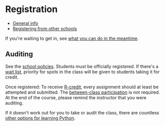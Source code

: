 # Registration

- [General info](https://wagner.nyu.edu/portal/students/academics/registration)
- [Registering from other schools](https://wagner.nyu.edu/portal/students/academics/courses/across-nyu/instructions/form)

If you're waiting to get in, see [what you can do in the meantime](joining_late.md#while-youre-waiting).

## Auditing

See the [school policies](https://wagner.nyu.edu/portal/students/academics/registration/auditing). Students must be officially registered. If there's a [wait list](joining_late.md#wait-list), priority for spots in the class will be given to students taking it for credit.

Once registered: To receive [R-credit](https://www.nyu.edu/students/student-information-and-resources/registration-records-and-graduation/transcripts-certifications-grades/grades.html), every assignment should at least be attempted and submitted. The [between-class participation](syllabus.md#participation) is not required. At the end of the course, please remind the instructor that you were auditing.

If it doesn't work out for you to take or audit the class, there are countless [other options for learning Python](resources.md).

